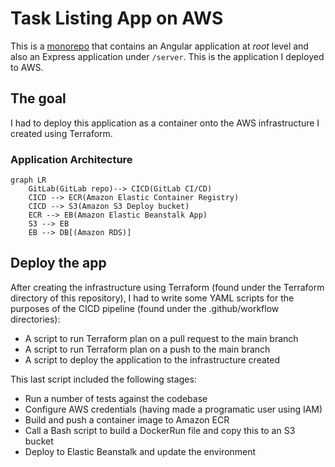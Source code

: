# Task Listing App on AWS

This is a [monorepo](https://github.com/joelparkerhenderson/monorepo_vs_polyrepo) that contains an Angular application at *root* level and also an Express application under `/server`.
This is the application I deployed to AWS.

## The goal

I had to deploy this application as a container onto the AWS infrastructure I created using Terraform.

### Application Architecture

```mermaid
graph LR
    GitLab(GitLab repo)--> CICD(GitLab CI/CD)
    CICD --> ECR(Amazon Elastic Container Registry)
    CICD --> S3(Amazon S3 Deploy bucket)
    ECR --> EB(Amazon Elastic Beanstalk App)
    S3 --> EB
    EB --> DB[(Amazon RDS)]
```

## Deploy the app

After creating the infrastructure using Terraform (found under the Terraform directory of this repository), I had to write some YAML scripts for the purposes of the CICD pipeline (found under the .github/workflow directories):

- A script to run Terraform plan on a pull request to the main branch
- A script to run Terraform plan on a push to the main branch
- A script to deploy the application to the infrastructure created

This last script included the following stages:

- Run a number of tests against the codebase
- Configure AWS credentials (having made a programatic user using IAM)
- Build and push a container image to Amazon ECR
- Call a Bash script to build a DockerRun file and copy this to an S3 bucket
- Deploy to Elastic Beanstalk and update the environment
